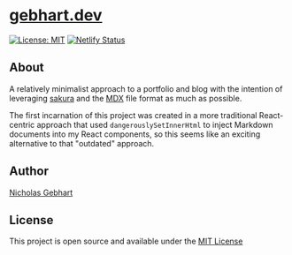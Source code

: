 # [gebhart.dev][1]

[![License: MIT][1]][2] [![Netlify Status][3]][4]

## About

A relatively minimalist approach to a portfolio and blog with the intention of leveraging [sakura][8] and the [MDX][5] file format as much as possible.

The first incarnation of this project was created in a more traditional React-centric approach that used `dangerouslySetInnerHtml` to inject Markdown documents into my React components, so this seems like an exciting alternative to that "outdated" approach.

## Author

[Nicholas Gebhart][6]

## License

This project is open source and available under the [MIT License][7]

[//]: # 'MIT badge'
[1]: https://img.shields.io/badge/License-MIT-informational
[2]: https://opensource.org/licenses/MIT
[//]: # 'Netlify badge'
[3]: https://api.netlify.com/api/v1/badges/b7f963ce-3169-40c1-970c-f196dbe8b67d/deploy-status
[4]: https://app.netlify.com/sites/quirky-hawking-2d6435/deploys
[//]: # 'External links'
[5]: https://github.com/mdx-js/mdx
[6]: https://gebhart.dev/
[8]: https://github.com/oxalorg/sakura
[//]: # 'Repository links'
[7]: LICENSE

